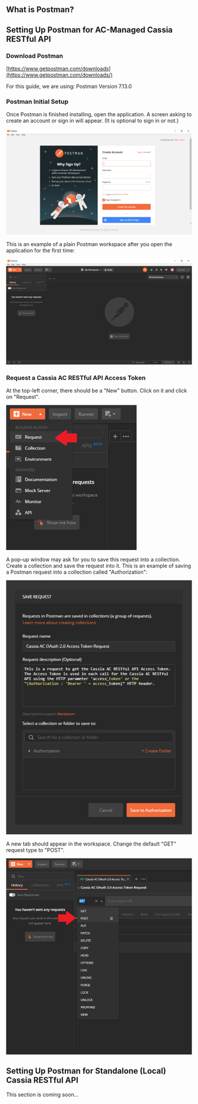 ## What is Postman?
## Setting Up Postman for AC-Managed Cassia RESTful API
### Download Postman
[https://www.getpostman.com/downloads](https://www.getpostman.com/downloads/)

For this guide, we are using: Postman Version 7.13.0

### Postman Initial Setup
Once Postman is finished installing, open the application.
A screen asking to create an account or sign in will appear. (It is optional to sign in or not.)

![Postman Initial Screen](https://github.com/CassiaNetworks/CassiaSDKGuideResources/blob/develop/images/postman_guide/p1.png)

This is an example of a plain Postman workspace after you open the application for the first time:

![Plain Postman Workspace](https://github.com/CassiaNetworks/CassiaSDKGuideResources/blob/develop/images/postman_guide/p2.png)


### Request a Cassia AC RESTful API Access Token
At the top-left corner, there should be a "New" button.
Click on it and click on "Request".

![New Request Button](https://github.com/CassiaNetworks/CassiaSDKGuideResources/blob/develop/images/postman_guide/p3.png)

A pop-up window may ask for you to save this request into a collection. Create a collection and save the request into it. This is an example of saving a Postman request into a collection called "Authorization":

![Save Request into Authorization Collection](https://github.com/CassiaNetworks/CassiaSDKGuideResources/blob/develop/images/postman_guide/p4.png)

A new tab should appear in the workspace. Change the default "GET" request type to "POST".

![Request Type from GET to POST](https://github.com/CassiaNetworks/CassiaSDKGuideResources/blob/develop/images/postman_guide/p5.png)

## Setting Up Postman for Standalone (Local) Cassia RESTful API
This section is coming soon...
